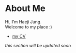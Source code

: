 # About Me

Hi, I'm Haeji Jung.<br>
Welcome to my place :)<br>
- [my CV](https://github.com/letme-hj/letme-hj/blob/main/CV.pdf)


_this section will be updated soon_
